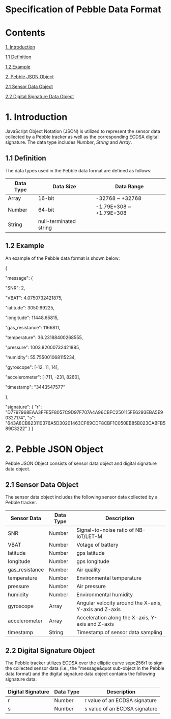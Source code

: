 
# Specification of Pebble Data Format

# Contents

[1. Introduction](#1-introduction)

[1.1 Definition](#11-definition)

[1.2 Example](#12-example)

[2. Pebble JSON Object](#2-pebble-json-object)

[2.1 Sensor Data Object](#21-sensor-data-object)

[2.2 Digital Signature Data Object](#22-digital-signature-data-object)

# 1. Introduction

JavaScript Object Notation (JSON) is utilized to represent the sensor data collected by a Pebble tracker as well as the corresponding ECDSA digital signature. The data type includes *Number*, *String* and *Array*.   

## 1.1 Definition

The data types used in the Pebble data format are defined as follows:  

| Data Type | Data Size | Data Range |
| ----------| --------- | ---------- |
| Array     | 16-bit    | -32768 ~ +32768 |
| Number    | 64-bit    | -1.79E+308 ~ +1.79E+308|
| String    | null-terminated string | 

## 1.2 Example

An example of the Pebble data format is shown below:

{

&quot;message&quot;: {

&quot;SNR&quot;: 2,

&quot;VBAT&quot;: 4.0750732421875,

&quot;latitude&quot;: 3050.69225,

&quot;longitude&quot;: 11448.65815,

&quot;gas\_resistance&quot;: 1166811,

&quot;temperature&quot;: 36.23188400268555,

&quot;pressure&quot;: 1003.82000732421885,

&quot;humidity&quot;: 55.755001068115234,

&quot;gyroscope&quot;: [-12, 11, 14],

&quot;accelerometer&quot;: [-711, -231, 8260],

&quot;timestamp&quot;: &quot;3443547577&quot;

},

&quot;signature&quot;:  {
&quot;r&quot;: &quot;D7797968EAA3FFE5F8057C9D97F707A4A96CBFC250115FE6293EBA5E90327174&quot;,
&quot;s&quot;: &quot;643A8CB823110376A5D30201463CF69CDF8CBF1C050EB85B023CABFB589C3222&quot;
}
}

# 2. Pebble JSON Object

Pebble JSON Object consists of sensor data object and digital signature data object.

## 2.1 Sensor Data Object

The sensor data object includes the following sensor data collected by a Pebble tracker.

| Sensor Data | Data Type | Description |
| ----------- | --------- | ----------- |
| SNR             | Number  | Signal-to-noise ratio of NB-IoT/LET-M|
| VBAT            | Number  | Votage of battery|
| latitude        | Number  | gps latitude|
| longitude       | Number  | gps longitude|
| gas\_resistance | Number  | Air quality |
| temperature     | Number  | Environmental temperature |
| pressure        | Number  | Air pressure |
| humidity        | Number  | Environmental humidity |
| gyroscope       | Array   | Angular velocity around the X-axis, Y-axis and Z-axis |
| accelerometer   | Array   | Acceleration along the X-axis, Y-axis and Z-axis |
| timestamp       | String  | Timestamp of sensor data sampling |

## 2.2 Digital Signature Object

The Pebble tracker utilizes ECDSA over the elliptic curve sepc256r1 to sign the collected sensor data (i.e., the &quot;message&quot sub-object in the Pebble data format) and the digital signature data object contains the following signature data. 

| Digital Signature | Data Type | Description |
| ----------------- | --------- | ----------- |
| r                 | Number    | r value of an ECDSA signature |
| s                 | Number    | s value of an ECDSA signature |
